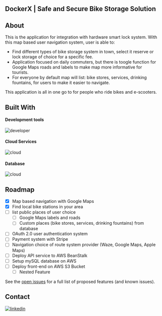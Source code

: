 
<a name="readme-top"></a>

<!-- PROJECT LOGO -->
## DockerX | Safe and Secure Bike Storage Solution

## About

This is the application for integration with hardware smart lock system.
With this map based user navigation system, user is able to:
 - Find different types of bike storage system in town, select it reserve or lock storage of choice for a specific fee.
 - Application focused on daily commuters, but there is toogle function for Google Maps roads and labels to make map more informative for tourists.
 - For everyone by default map will list: bike stores, services, drinking fountains, for users to make it easier to navigate.
 
This application is all in one go to for people who ride bikes and e-scooters. 

## Built With

#### Development tools <br>
![developer](https://skillicons.dev/icons?i=react,redux,nodejs,express,docker&perline=5)
#### Cloud Services
![cloud](https://skillicons.dev/icons?i=aws&perline=3) <br>
#### Database
![cloud](https://skillicons.dev/icons?i=mysql,&perline=3) <br>

<!-- ROADMAP -->
## Roadmap
- [x] Map based navigation with Google Maps
- [x] Find local bike stations in your area
- [ ] list public places of user choice
    - [ ] Google Maps labels and roads
    - [ ] Custom places (bike stores, services, drinking fountains) from database
- [ ] OAuth 2.0 user authentication system
- [ ] Payment system with Stripe
- [ ] Navigation choice of route system provider (Waze, Google Maps, Apple Maps)
- [ ] Deploy API service to AWS BeanStalk
- [ ] Setup mySQL database on AWS
- [ ] Deploy front-end on AWS S3 Bucket
    - [ ] Nested Feature

See the [open issues](https://github.com/DuudeXXI/dockerx_application/issues) for a full list of proposed features (and known issues).

<!-- CONTACT -->
## Contact

[![linkedin][linkedin-shield]][linkedin-url]<br>



[linkedin-shield]: https://skillicons.dev/icons?i=linkedin,&perline=3
[linkedin-url]: https://linkedin.com/in/vaidas-buslavicius
